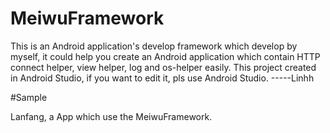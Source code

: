 # MeiwuFramework
This is an Android application's develop framework which develop by myself, it could help you create an Android application which contain HTTP connect helper, view helper, log and os-helper easily. 
This project created in Android Studio, if you want to edit it, pls use Android Studio.
-----Linhh

#Sample

Lanfang, a App which use the MeiwuFramework.
